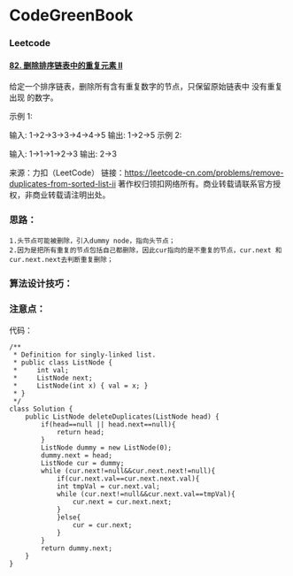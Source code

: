 # CodeGreenBook

### Leetcode 

#### [82. 删除排序链表中的重复元素 II](https://leetcode-cn.com/problems/remove-duplicates-from-sorted-list-ii/)

给定一个排序链表，删除所有含有重复数字的节点，只保留原始链表中 没有重复出现 的数字。

示例 1:

输入: 1->2->3->3->4->4->5
输出: 1->2->5
示例 2:    

输入: 1->1->1->2->3
输出: 2->3

来源：力扣（LeetCode）
链接：https://leetcode-cn.com/problems/remove-duplicates-from-sorted-list-ii
著作权归领扣网络所有。商业转载请联系官方授权，非商业转载请注明出处。

### 思路：

```
1.头节点可能被删除，引入dummy node，指向头节点；
2.因为是把所有重复的节点包括自己都删除，因此cur指向的是不重复的节点，cur.next 和cur.next.next去判断重复删除；
```

### 算法设计技巧：



### 注意点：



代码：

```
/**
 * Definition for singly-linked list.
 * public class ListNode {
 *     int val;
 *     ListNode next;
 *     ListNode(int x) { val = x; }
 * }
 */
class Solution {
    public ListNode deleteDuplicates(ListNode head) {
        if(head==null || head.next==null){
            return head;
        }
        ListNode dummy = new ListNode(0);
        dummy.next = head;
        ListNode cur = dummy;
        while (cur.next!=null&&cur.next.next!=null){
            if(cur.next.val==cur.next.next.val){
            int tmpVal = cur.next.val;
            while (cur.next!=null&&cur.next.val==tmpVal){
                cur.next = cur.next.next;
            }
            }else{
                cur = cur.next;
            }
        }
        return dummy.next;
    }
}
```







